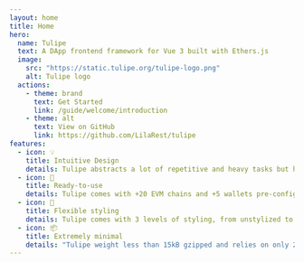 ```yaml
---
layout: home
title: Home
hero:
  name: Tulipe
  text: A DApp frontend framework for Vue 3 built with Ethers.js
  image:
    src: "https://static.tulipe.org/tulipe-logo.png"
    alt: Tulipe logo
  actions:
    - theme: brand
      text: Get Started
      link: /guide/welcome/introduction
    - theme: alt
      text: View on GitHub
      link: https://github.com/LilaRest/tulipe
features:
  - icon: 💡
    title: Intuitive Design
    details: Tulipe abstracts a lot of repetitive and heavy tasks but has been thought to always let developers feel what happens under the hood.
  - icon: 🦥
    title: Ready-to-use
    details: Tulipe comes with +20 EVM chains and +5 wallets pre-configured. Give it a chain's ID and a wallet name, and your DApp is ready to run !
  - icon: 🖖
    title: Flexible styling
    details: Tulipe comes with 3 levels of styling, from unstylized to opinionated, so you can choose your level of customization.
  - icon: 📦
    title: Extremely minimal
    details: "Tulipe weight less than 15kB gzipped and relies on only 2 top-level dependencies : Vue3 and Ethers.js"
---
```


